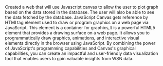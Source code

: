  Created a web that will use Javascript canvas to allow the user to plot graph based on the data stored in the database. The user will also be able to see the data fetched by the database. JavaScript Canvas gets reference by HTMl <canvas> tag element used to draw or program graphics on a web page via JavaScript. This <canvas> element is a container for graphics,It is a powerful HTML5 element that provides a drawing surface on a web page. It allows you to programmatically draw graphics, animations, and interactive visual elements directly in the browser using JavaScript. 
  By combining the power of JavaScript's programming capabilities and Canvas's graphical capabilities, you can create an impactful and user-friendly data visualization tool that enables users to gain valuable insights from WSN data.
